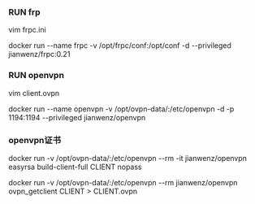 ### RUN frp

vim frpc.ini

docker run --name frpc -v /opt/frpc/conf:/opt/conf -d --privileged jianwenz/frpc:0.21


### RUN openvpn

vim client.ovpn

docker run --name openvpn -v /opt/ovpn-data/:/etc/openvpn -d -p 1194:1194 --privileged jianwenz/openvpn


### openvpn证书

docker run -v /opt/ovpn-data/:/etc/openvpn --rm -it jianwenz/openvpn easyrsa build-client-full CLIENT nopass

docker run -v /opt/ovpn-data/:/etc/openvpn --rm jianwenz/openvpn ovpn_getclient CLIENT > CLIENT.ovpn
